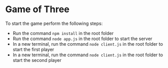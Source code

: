 # Game of Three

To start the game perform the following steps:
- Run the command ```npm install``` in the root folder
- Run the command ```node app.js``` in the root folder to start the server
- In a new terminal, run the command ```node client.js``` in the root folder to start the first player
- In a new terminal, run the command ```node client.js``` in the root folder to start the second player
